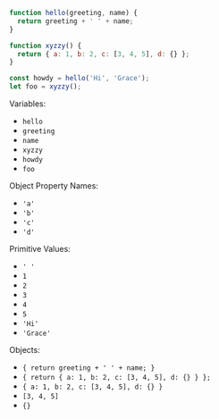 ```js
function hello(greeting, name) {
  return greeting + ' ' + name;
}

function xyzzy() {
  return { a: 1, b: 2, c: [3, 4, 5], d: {} };
}

const howdy = hello('Hi', 'Grace');
let foo = xyzzy();
```

Variables:

- `hello`
- `greeting`
- `name`
- `xyzzy`
- `howdy`
- `foo`

Object Property Names:

- `'a'`
- `'b'`
- `'c'`
- `'d'`

Primitive Values:

- `' '`
- `1`
- `2`
- `3`
- `4`
- `5`
- `'Hi'`
- `'Grace'`

Objects:

- `{ return greeting + ' ' + name; }`
- `{ return { a: 1, b: 2, c: [3, 4, 5], d: {} } };`
- `{ a: 1, b: 2, c: [3, 4, 5], d: {} }`
- `[3, 4, 5]`
- `{}`